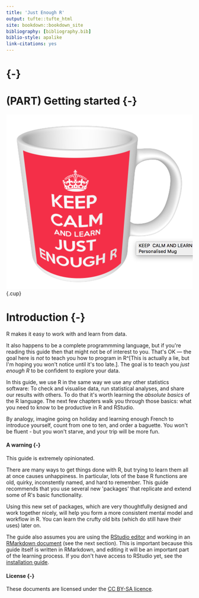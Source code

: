 ```yaml
---
title: 'Just Enough R'
output: tufte::tufte_html
site: bookdown::bookdown_site
bibliography: [bibliography.bib]
biblio-style: apalike
link-citations: yes
---
```




# {-} 

# (PART) Getting started {-} 


![](media/keepcalm.png){.cup}

<!-- https://www.keepcalm-o-matic.co.uk/product/mug/keep-calm-and-learn-just-enough-r/ -->



# Introduction {-}

R makes it easy to work with and learn from data. 

It also happens to be a complete programmming language, but if you're reading this guide then that might not be of interest to you. That's OK — the goal here is *not* to teach you how to program in R^[This is actually a lie, but I'm hoping you won't notice until it's too late.].  The goal is to teach you *just enough R* to be confident to explore your data.


In this guide, we use R in the same way we use any other statistics software: To check and visualise data, run statistical analyses, and share our results with others.   To do that it's worth learning the *absolute basics* of the R language. The next few chapters walk you through those basics: what you need to know to be productive in R and RStudio. 

By analogy, imagine going on holiday and learning enough French to introduce yourself, count from one to ten, and order a baguette. You won't be fluent - but you won't starve, and your trip will be more fun.




#### A warning {-}

This guide is extremely opinionated. 

There are many ways to get things done with R, but trying to learn them all at once causes unhappiness. In particular, lots of the base R functions are old, quirky, inconstently named, and hard to remember. This guide recommends that you use several new 'packages' that replicate and extend some of R's basic functionality. 

Using this new set of packages, which are very thoughtfully designed and work together nicely, will help you form a more consistent mental model and workflow in R. You can learn the crufty old bits (which do still have their uses) later on.

The guide also assumes you are using the [RStudio editor](#rstudio) and working in an [RMarkdown document](#rmarkdown) (see the next section). This is important because this guide itself is written in RMarkdown, and editing it will be an important part of the learning process. If you don't have access to RStudio yet, see the [installation guide](installation.html).




#### License {-}

These documents are licensed under the [CC BY-SA licence](https://creativecommons.org/licenses/by-sa/4.0/).



